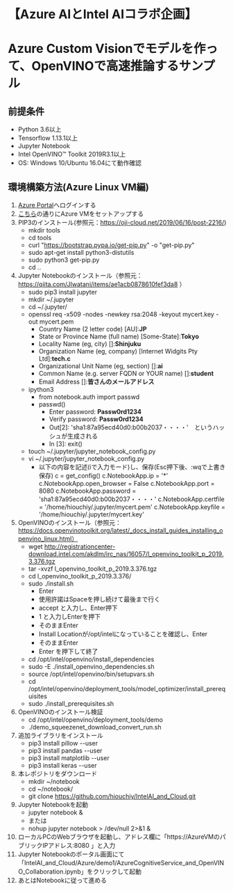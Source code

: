 # 【Azure AIとIntel AIコラボ企画】
# Azure Custom Visionでモデルを作って、OpenVINOで高速推論するサンプル

## 前提条件
- Python 3.6以上
- Tensorflow 1.13.1以上
- Jupyter Notebook
- Intel OpenVINO™ Toolkit 2019R3.1以上
- OS: Windows 10/Ubuntu 16.04にて動作確認

## 環境構築方法(Azure Linux VM編)
1. [Azure Portal](https://portal.azure.com/)へログインする
1. [こちら](azurevm_setup_instructions.pdf)の通りにAzure VMをセットアップする
1. PIP3のインストール(参照元：https://oji-cloud.net/2019/06/16/post-2216/)
    - mkdir tools
    - cd tools
    - curl "https://bootstrap.pypa.io/get-pip.py" -o "get-pip.py"
    - sudo apt-get install python3-distutils
    - sudo python3 get-pip.py
    - cd ..
1. Jupyter Notebookのインストール（参照元：https://qiita.com/JIwatani/items/ae1acb0878610fef3da8 ）
    - sudo pip3 install jupyter
    - mkdir ~/.jupyter
    - cd ~/.jupyter/
    - openssl req -x509 -nodes -newkey rsa:2048 -keyout mycert.key -out mycert.pem
        - Country Name (2 letter code) [AU]:**JP**
        - State or Province Name (full name) [Some-State]:**Tokyo**
        - Locality Name (eg, city) []:**Shinjuku**
        - Organization Name (eg, company) [Internet Widgits Pty Ltd]:**tech.c**
        - Organizational Unit Name (eg, section) []:**ai**
        - Common Name (e.g. server FQDN or YOUR name) []:**student**
        - Email Address []:**皆さんのメールアドレス**
    - ipython3
        - from notebook.auth import passwd
        - passwd()
            - Enter password: **Passw0rd1234**
            - Verify password: **Passw0rd1234**
            - Out[2]: 'sha1:87a95ecd40d0:b00b2037・・・・'　というハッシュが生成される
            - In [3]: exit() 
    - touch ~/.jupyter/jupyter_notebook_config.py
    - vi ~/.jupyter/jupyter_notebook_config.py
        - 以下の内容を記述(iで入力モード)し、保存(Esc押下後、:wqで上書き保存)
            c = get_config()
            c.NotebookApp.ip = '*'
            c.NotebookApp.open_browser = False
            c.NotebookApp.port = 8080
            c.NotebookApp.password = 'sha1:87a95ecd40d0:b00b2037・・・・'
            c.NotebookApp.certfile = '/home/hiouchiy/.jupyter/mycert.pem'
            c.NotebookApp.keyfile = '/home/hiouchiy/.jupyter/mycert.key'
1. OpenVINOのインストール（参照元：https://docs.openvinotoolkit.org/latest/_docs_install_guides_installing_openvino_linux.html）
    - wget http://registrationcenter-download.intel.com/akdlm/irc_nas/16057/l_openvino_toolkit_p_2019.3.376.tgz
    - tar -xvzf l_openvino_toolkit_p_2019.3.376.tgz
    - cd l_openvino_toolkit_p_2019.3.376/
    - sudo ./install.sh
        - Enter
        - 使用許諾はSpaceを押し続けて最後まで行く
        - accept と入力し、Enter押下
        - 1 と入力しEnterを押下
        - そのままEnter
        - Install Locationが/opt/intelになっていることを確認し、Enter
        - そのままEnter
        - Enter を押下して終了
    - cd /opt/intel/openvino/install_dependencies
    - sudo -E ./install_openvino_dependencies.sh
    - source /opt/intel/openvino/bin/setupvars.sh
    - cd /opt/intel/openvino/deployment_tools/model_optimizer/install_prerequisites
    - sudo ./install_prerequisites.sh
1. OpenVINOのインストール検証
    - cd /opt/intel/openvino/deployment_tools/demo
    - ./demo_squeezenet_download_convert_run.sh
1. 追加ライブラリをインストール
    - pip3 install pillow --user
    - pip3 install pandas --user
    - pip3 install matplotlib --user
    - pip3 install keras --user
1. 本レポジトリをダウンロード
    - mkdir ~/notebook
    - cd ~/notebook/
    - git clone https://github.com/hiouchiy/IntelAI_and_Cloud.git
1. Jupyter Notebookを起動
    - jupyter notebook & 
    - または 
    - nohup jupyter notebook > /dev/null 2>&1 &
1. ローカルPCのWebブラウザを起動し、アドレス欄に「https://AzureVMのパブリックIPアドレス:8080 」と入力
1. Jupyter Notebookのポータル画面にて「IntelAI_and_Cloud/Azure/demo1/AzureCognitiveService_and_OpenVINO_Collaboration.ipynb」をクリックして起動
1. あとはNotebookに従って進める
